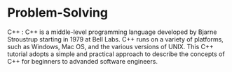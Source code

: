 # Problem-Solving

C++ :
C++ is a middle-level programming language developed by Bjarne Stroustrup starting in 1979 at Bell Labs. C++ runs on a variety of platforms, such as Windows, Mac OS, and the various versions of UNIX. This C++ tutorial adopts a simple and practical approach to describe the concepts of C++ for beginners to advanded software engineers.


